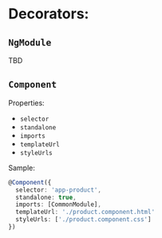 # Decorators:

## **`NgModule`**
TBD

## **`Component`**
Properties:
  - `selector`
  - `standalone`
  - `imports`
  - `templateUrl`
  - `styleUrls`

Sample:
```ts
@Component({
  selector: 'app-product',
  standalone: true,
  imports: [CommonModule],
  templateUrl: './product.component.html'
  styleUrls: ['./product.component.css']
})
```